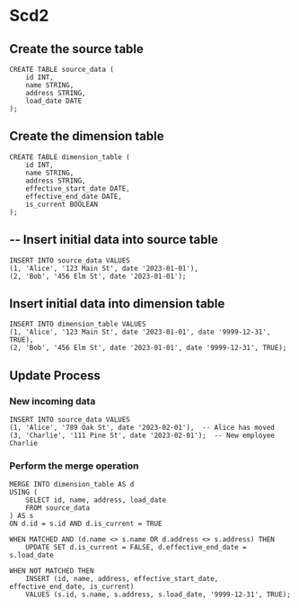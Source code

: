 # Scd2

## Create the source table

    CREATE TABLE source_data (
        id INT,
        name STRING,
        address STRING,
        load_date DATE
    );

## Create the dimension table

    CREATE TABLE dimension_table (
        id INT,
        name STRING,
        address STRING,
        effective_start_date DATE,
        effective_end_date DATE,
        is_current BOOLEAN
    );

## -- Insert initial data into source table

    INSERT INTO source_data VALUES
    (1, 'Alice', '123 Main St', date '2023-01-01'),
    (2, 'Bob', '456 Elm St', date '2023-01-01');

## Insert initial data into dimension table

    INSERT INTO dimension_table VALUES
    (1, 'Alice', '123 Main St', date '2023-01-01', date '9999-12-31', TRUE),
    (2, 'Bob', '456 Elm St', date '2023-01-01', date '9999-12-31', TRUE);

## Update Process

### New incoming data

    INSERT INTO source_data VALUES
    (1, 'Alice', '789 Oak St', date '2023-02-01'),  -- Alice has moved
    (3, 'Charlie', '111 Pine St', date '2023-02-01');  -- New employee Charlie

### Perform the merge operation

    MERGE INTO dimension_table AS d
    USING (
        SELECT id, name, address, load_date
        FROM source_data
    ) AS s
    ON d.id = s.id AND d.is_current = TRUE

    WHEN MATCHED AND (d.name <> s.name OR d.address <> s.address) THEN
        UPDATE SET d.is_current = FALSE, d.effective_end_date = s.load_date

    WHEN NOT MATCHED THEN
        INSERT (id, name, address, effective_start_date, effective_end_date, is_current)
        VALUES (s.id, s.name, s.address, s.load_date, '9999-12-31', TRUE);
